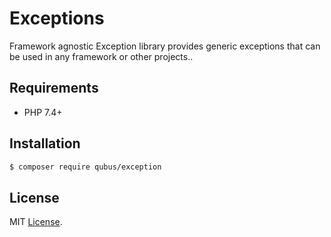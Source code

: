 # Exceptions
Framework agnostic Exception library provides generic exceptions that can be used in any framework or other projects..

## Requirements
* PHP 7.4+

## Installation
```bash
$ composer require qubus/exception
```

## License
MIT [License](https://opensource.org/licenses/MIT).
